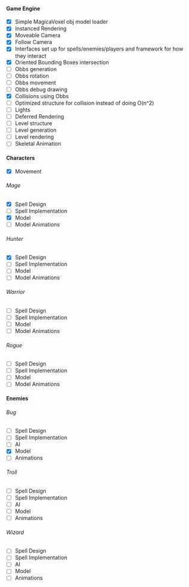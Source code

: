 #### Game Engine
- [x] Simple MagicaVoxel obj model loader
- [x] Instanced Rendering
- [x] Moveable Camera
- [x] Follow Camera
- [x] Interfaces set up for spells/enemies/players and framework for how they interact
- [x] Oriented Bounding Boxes intersection
- [ ] Obbs generation
- [ ] Obbs rotation
- [ ] Obbs movement
- [ ] Obbs debug drawing
- [x] Collisions using Obbs
- [ ] Optimized structure for collision instead of doing O(n^2)
- [ ] Lights
- [ ] Deferred Rendering
- [ ] Level structure
- [ ] Level generation
- [ ] Level rendering
- [ ] Skeletal Animation

#### Characters
- [x] Movement

###### Mage
- [x] Spell Design
- [ ] Spell Implementation
- [x] Model
- [ ] Model Animations

###### Hunter
- [x] Spell Design
- [ ] Spell Implementation
- [ ] Model
- [ ] Model Animations

###### Warrior
- [ ] Spell Design
- [ ] Spell Implementation
- [ ] Model
- [ ] Model Animations

###### Rogue
- [ ] Spell Design
- [ ] Spell Implementation
- [ ] Model
- [ ] Model Animations

#### Enemies

###### Bug
- [ ] Spell Design
- [ ] Spell Implementation
- [ ] AI
- [x] Model
- [ ] Animations

###### Troll
- [ ] Spell Design
- [ ] Spell Implementation
- [ ] AI
- [ ] Model
- [ ] Animations

###### Wizard
- [ ] Spell Design
- [ ] Spell Implementation
- [ ] AI
- [ ] Model
- [ ] Animations
